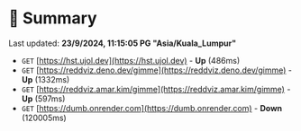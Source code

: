 # 📖 Summary
Last updated: **23/9/2024, 11:15:05 PG "Asia/Kuala_Lumpur"**

- `GET` [https://hst.ujol.dev](https://hst.ujol.dev) - **Up** (486ms)
- `GET` [https://reddviz.deno.dev/gimme](https://reddviz.deno.dev/gimme) - **Up** (1332ms)
- `GET` [https://reddviz.amar.kim/gimme](https://reddviz.amar.kim/gimme) - **Up** (597ms)
- `GET` [https://dumb.onrender.com](https://dumb.onrender.com) - **Down** (120005ms)
